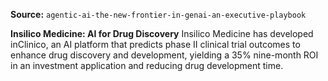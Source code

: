**Source:** `agentic-ai-the-new-frontier-in-genai-an-executive-playbook`

**Insilico Medicine: AI for Drug Discovery**
Insilico Medicine has developed inClinico, an AI platform that predicts phase II clinical trial outcomes to enhance drug discovery and development, yielding a 35% nine-month ROI in an investment application and reducing drug development time.
